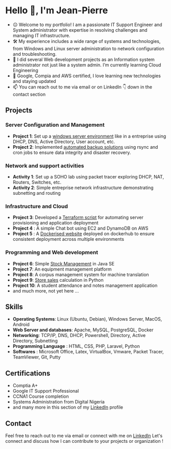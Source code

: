 <!-- ### Hi there 👋 -->
# Hello 👋, I'm Jean-Pierre
- 😐 Welcome to my portfolio! I am a passionate IT Support Engineer and System administrator with expertise in resolving challenges and managing IT infrastructure.
- 🛠️ My experience includes a wide range of systems and technologies, from Windows and Linux server administration to network configuration and troubleshooting.
- 🌱 I did several Web development projects as an Information system administrator not just like a system admin. I’m currently learning Cloud Engineering
- 📖 Google, Compia and AWS certified, I love learning new technologies and staying updated
- 📫 You can reach out to me via email or on LinkedIn 👇 down in the contact section 

## Projects
### Server Configuration and Management
- **Project 1**: Set up a [windows server environment](https://github.com/jeanpierrecaleb/my-lab-projects/tree/main/lab-domain-controller-dns-active-directory-dhcp) like in a entreprise using DHCP, DNS, Active Directory, User account, etc.
- **Project 2**: Implemented [automated backup solutions](https://github.com/jeanpierrecaleb/my-lab-projects/tree/main/linux-rsync-cron-for-backup) using rsync and cron jobs to ensure data integrity and disaster recovery.

### Network and support activities
- **Activity 1**: Set up a SOHO lab using packet tracer exploring DHCP, NAT, Routers, Switches, etc.
- **Activity 2**: Simple entreprise network infrastructure demonstrating subnetting and routing

### Infrastructure and Cloud
- **Project 3**: Developed a [Terraform script](https://github.com/jeanpierrecaleb/assignments/tree/main/S3-terraform_group5_vividart-me) for automating server provisioning and application deployment
- **Project 4** : A simple Chat bot using EC2 and DynamoDB on AWS
- **Project 5** : A [Dockerised website](https://github.com/jeanpierrecaleb/azubi-training/tree/main/docker-web) deployed on dockerhub to ensure consistent deployment across multiple environments

### Programming and Web development
- **Project 6**: Simple [Stock Management](https://github.com/jeanpierrecaleb/JavaStockLabo) in Java SE
- **Project 7**: An equipment management platform
- **Project 8**: A corpus management system for machine translation
- **Project 9**: [Store sales](https://github.com/jeanpierrecaleb/azubi-training/blob/main/products-customers.py) calculation in Python
- **Project 10**: A student attendance and notes management application
- and much more, not yet here ...

  
<!--
- **Project 4**: Implemented monitoring solutions with Nagios and Prometheus to detect and respond to system issues proactively.
### Security Hardening
- **Project 5**: Hardened server security by implementing firewall rules, SELinux policies, and regular security audits.
- **Project 6**: Conducted vulnerability assessments and penetration testing to identify and remediate security vulnerabilities.
-->

## Skills
- **Operating Systems**: Linux (Ubuntu, Debian), Windows Server, MacOS, Android
- **Web Server and databases**: Apache, MySQL, PostgreSQL, Docker
- **Networking**: TCP/IP, DNS, DHCP, Powershell, Directory, Active Directory, Subnetting
- **Programming Language** : HTML, CSS, PHP, Laravel, Python
- **Softwares** : Microsoft Office, Latex, VirtualBox, Vmware, Packet Tracer, TeamViewer, Git, Putty
  
## Certifications
- Comptia A+
- Google IT Support Professional
- CCNA1 Course completion
- Systems Administration from Digital Nigeria
- and many more in this section of my [LinkedIn](https://www.linkedin.com/in/jeanpierregbedjissi) profile

## Contact
Feel free to reach out to me via email or connect with me on [LinkedIn](https://www.linkedin.com/in/jeanpierregbedjissi)
Let's connect and discuss how I can contribute to your projects or organization !









<!--
**jeanpierrecaleb/jeanpierrecaleb** is a ✨ _special_ ✨ repository because its `README.md` (this file) appears on your GitHub profile.

Here are some ideas to get you started:

- 🔭 I’m currently working on ...
- 🌱 I’m currently learning ...
- 👯 I’m looking to collaborate on ...
- 🤔 I’m looking for help with ...
- 💬 Ask me about ...
- 📫 How to reach me: ...
- 😄 Pronouns: ...
- ⚡ Fun fact: ...
-->
